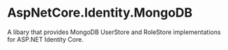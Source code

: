 # AspNetCore.Identity.MongoDB

A libary that provides MongoDB UserStore and RoleStore implementations for ASP.NET Identity Core.

